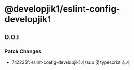 # @developjik1/eslint-config-developjik1

## 0.0.1

### Patch Changes

- 742235f: eslint-config-developjik1에 tsup 및 typescript 추가
